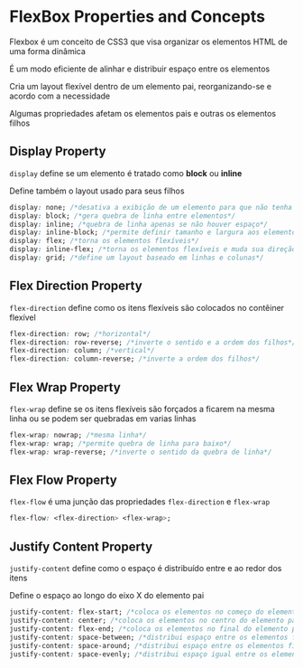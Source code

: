 # FlexBox Properties and Concepts

Flexbox é um conceito de CSS3 que visa organizar os elementos HTML de uma forma dinâmica

É um modo eficiente de alinhar e distribuir espaço entre os elementos

Cria um layout flexível dentro de um elemento pai, reorganizando-se e acordo com a necessidade

Algumas propriedades afetam os elementos pais e outras os elementos filhos

## Display Property

`display` define se um elemento é tratado como **block** ou **inline** 

Define também o layout usado para seus filhos

```css
display: none; /*desativa a exibição de um elemento para que não tenha efeito no layout*/
display: block; /*gera quebra de linha entre elementos*/
display: inline; /*quebra de linha apenas se não houver espaço*/
display: inline-block; /*permite definir tamanho e largura aos elementos*/
display: flex; /*torna os elementos flexíveis*/
display: inline-flex; /*torna os elementos flexíveis e muda sua direção*/
display: grid; /*define um layout baseado em linhas e colunas*/
```

## Flex Direction Property

`flex-direction` define como os itens flexíveis são colocados no contêiner flexível

```css
flex-direction: row; /*horizontal*/
flex-direction: row-reverse; /*inverte o sentido e a ordem dos filhos*/
flex-direction: column; /*vertical*/
flex-direction: column-reverse; /*inverte a ordem dos filhos*/
```

## Flex Wrap Property

`flex-wrap` define se os itens flexíveis são forçados a ficarem na mesma linha ou se podem ser quebradas em varias linhas

```css
flex-wrap: nowrap; /*mesma linha*/
flex-wrap: wrap; /*permite quebra de linha para baixo*/
flex-wrap: wrap-reverse; /*inverte o sentido da quebra de linha*/
```

## Flex Flow Property

`flex-flow` é uma junção das propriedades `flex-direction` e `flex-wrap`

```css
flex-flow: <flex-direction> <flex-wrap>;
```

## Justify Content Property

`justify-content` define como o espaço é distribuído entre e ao redor dos itens

Define o espaço ao longo do eixo X do elemento pai

```css
justify-content: flex-start; /*coloca os elementos no começo do elemento pai*/
justify-content: center; /*coloca os elementos no centro do elemento pai*/
justify-content: flex-end; /*coloca os elementos no final do elemento pai*/
justify-content: space-between; /*distribui espaço entre os elementos filhos, apenas entre eles*/
justify-content: space-around; /*distribui espaço entre os elementos filhos e entre a esquerda e a direita*/
justify-content: space-evenly; /*distribui espaço igual entre os elementos*/
```